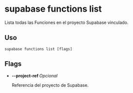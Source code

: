 # supabase functions list

Lista todas las Funciones en el proyecto Supabase vinculado.

## Uso

```
supabase functions list [flags]
```

## Flags

- **--project-ref <string>** _Opcional_
    
    Referencia del proyecto de Supabase.